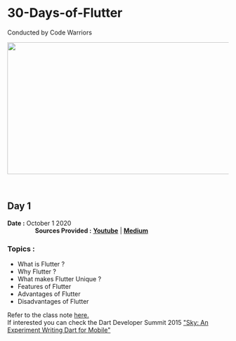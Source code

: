 # 30-Days-of-Flutter

Conducted by Code Warriors
  
<p align="center">
    <img src="https://venturebeat.com/wp-content/uploads/2019/02/google-flutter-logo-white.png?fit=1600%2C800&strip=all" height=300 width=600>
</p>
  
<br />
  
## Day 1 
  
**Date :** October 1 2020  &nbsp; &nbsp; &nbsp; &nbsp; &nbsp; &nbsp; &nbsp; &nbsp; &nbsp; &nbsp; &nbsp; &nbsp; &nbsp; &nbsp; &nbsp; &nbsp; &nbsp; &nbsp; &nbsp; &nbsp; &nbsp; &nbsp; &nbsp; &nbsp; &nbsp; &nbsp; &nbsp; &nbsp; &nbsp; &nbsp; &nbsp; &nbsp; &nbsp; &nbsp; &nbsp; &nbsp; &nbsp; &nbsp; &nbsp; &nbsp; &nbsp; &nbsp; &nbsp; &nbsp; &nbsp; &nbsp; &nbsp; &nbsp; &nbsp; &nbsp; &nbsp; &nbsp; &nbsp; **Sources Provided :** <b><a href="https://youtu.be/NwattAGbY8w">Youtube</a></b> | <b><a href="https://medium.com/@codewarriors/introduction-to-flutter-3f7d85dd3b4f">Medium</a></b>
  
### Topics :
  
- What is Flutter ?
- Why Flutter ?
- What makes Flutter Unique ?
- Features of Flutter
- Advantages of Flutter
- Disadvantages of Flutter

Refer to the class note <a href="https://github.com/Amchuz/30-Days-of-Flutter/blob/master/Day%201/Note.md">here.</a> \
If interested you can check the Dart Developer Summit 2015 <a href="https://youtu.be/PnIWl33YMwA">"Sky: An Experiment Writing Dart for Mobile"</a>
